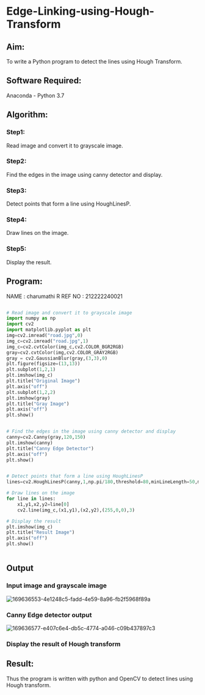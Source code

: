 # Edge-Linking-using-Hough-Transform
## Aim:
To write a Python program to detect the lines using Hough Transform.

## Software Required:
Anaconda - Python 3.7

## Algorithm:
### Step1:
Read image and convert it to grayscale image.

### Step2:
Find the edges in the image using canny detector and display.

### Step3:
Detect points that form a line using HoughLinesP.

### Step4:
Draw lines on the image.
### Step5:
Display the result.


## Program:
NAME : charumathi R
REF NO : 212222240021
```Python

# Read image and convert it to grayscale image
import numpy as np
import cv2
import matplotlib.pyplot as plt
img=cv2.imread("road.jpg",0)
img_c=cv2.imread("road.jpg",1)
img_c=cv2.cvtColor(img_c,cv2.COLOR_BGR2RGB)
gray=cv2.cvtColor(img,cv2.COLOR_GRAY2RGB)
gray = cv2.GaussianBlur(gray,(3,3),0)
plt.figure(figsize=(13,13))
plt.subplot(1,2,1)
plt.imshow(img_c)
plt.title("Original Image")
plt.axis("off")
plt.subplot(1,2,2)
plt.imshow(gray)
plt.title("Gray Image")
plt.axis("off")
plt.show()


# Find the edges in the image using canny detector and display
canny=cv2.Canny(gray,120,150)
plt.imshow(canny)
plt.title("Canny Edge Detector")
plt.axis("off")
plt.show()


# Detect points that form a line using HoughLinesP
lines=cv2.HoughLinesP(canny,1,np.pi/180,threshold=80,minLineLength=50,maxLineGap=250)

# Draw lines on the image
for line in lines:
    x1,y1,x2,y2=line[0]
    cv2.line(img_c,(x1,y1),(x2,y2),(255,0,0),3)

# Display the result
plt.imshow(img_c)
plt.title("Result Image")
plt.axis("off")
plt.show()



```
## Output

### Input image and grayscale image
![169636553-4e1248c5-fadd-4e59-8a96-fb2f5968f89a](https://user-images.githubusercontent.com/120204455/234461038-9db4b419-1596-4ad6-a05b-2e68a0d79aee.png)

### Canny Edge detector output
![169636577-e407c6e4-db5c-4774-a046-c09b437897c3](https://user-images.githubusercontent.com/120204455/234461054-ac5978b8-d867-4bcf-96a7-0ded83167ff4.png)


### Display the result of Hough transform




## Result:
Thus the program is written with python and OpenCV to detect lines using Hough transform. 
